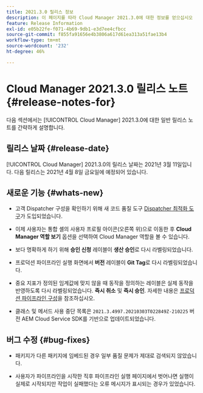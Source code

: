 ```yaml
---
title: 2021.3.0 릴리스 정보
description: 이 페이지를 따라 Cloud Manager 2021.3.0에 대한 정보를 얻으십시오
feature: Release Information
exl-id: e05b22fe-f071-4b69-9db1-e3d7ee4cfbcc
source-git-commit: f855fa91656e4b3806a617d61ea313a51fae13b4
workflow-type: tm+mt
source-wordcount: '232'
ht-degree: 46%

---
```


# Cloud Manager 2021.3.0 릴리스 노트 {#release-notes-for}

다음 섹션에서는 [!UICONTROL Cloud Manager] 2021.3.0에 대한 일반 릴리스 노트를 간략하게 설명합니다.

## 릴리스 날짜 {#release-date}

[!UICONTROL Cloud Manager] 2021.3.0의 릴리스 날짜는 2021년 3월 11일입니다.
다음 릴리스는 2021년 4월 8일 금요일에 예정되어 있습니다.

## 새로운 기능 {#whats-new}

* 고객 Dispatcher 구성을 확인하기 위해 새 코드 품질 도구 [Dispatcher 최적화 도구](https://experienceleague.adobe.com/docs/experience-manager-cloud-manager/using/how-to-use/custom-code-quality-rules.html?lang=en#dispatcher-optimization-tool-rules)가 도입되었습니다.

* 이제 사용자는 통합 셸의 사용자 프로필 아이콘(오른쪽 위)으로 이동한 후 **Cloud Manager 역할 보기** 옵션을 선택하여 Cloud Manager 역할을 볼 수 있습니다.

* 보다 명확하게 하기 위해 **승인 신청** 레이블이 **생산 승인**&#x200B;로 다시 라벨링되었습니다.

* 프로덕션 파이프라인 실행 화면에서 **버전** 레이블이 **Git Tag**&#x200B;로 다시 라벨링되었습니다.

* 중요 지표가 정의된 임계값에 맞지 않을 때 동작을 정의하는 레이블은 실제 동작을 반영하도록 다시 라벨링되었습니다. **즉시 취소** 및 **즉시 승인**. 자세한 내용은 [프로덕션 파이프라인 구성](/help/using/production-pipelines.md)을 참조하십시오.

* 클래스 및 메서드 사용 중단 목록은 `2021.3.4997.20210303T022849Z-210225` 버전 AEM Cloud Service SDK를 기반으로 업데이트되었습니다.

## 버그 수정 {#bug-fixes}

* 패키지가 다른 패키지에 임베드된 경우 일부 품질 문제가 제대로 검색되지 않았습니다.

* 사용자가 파이프라인을 시작한 직후 파이프라인 실행 페이지에서 벗어나면 실행이 실제로 시작되지만 작업이 실패했다는 오류 메시지가 표시되는 경우가 있었습니다.
